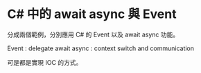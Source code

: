 # C# 中的 await async 與 Event

分成兩個範例，分別應用 C# 的 Event 以及 await async 功能。

Event : delegate
await async : context switch and communication

可是都是實現 IOC 的方式。
